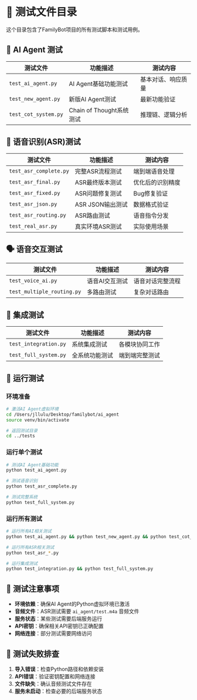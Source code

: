 # 🧪 测试文件目录

这个目录包含了FamilyBot项目的所有测试脚本和测试用例。

## 🤖 AI Agent 测试

| 测试文件 | 功能描述 | 测试内容 |
|---------|----------|----------|
| `test_ai_agent.py` | AI Agent基础功能测试 | 基本对话、响应质量 |
| `test_new_agent.py` | 新版AI Agent测试 | 最新功能验证 |
| `test_cot_system.py` | Chain of Thought系统测试 | 推理链、逻辑分析 |

## 🎤 语音识别(ASR)测试

| 测试文件 | 功能描述 | 测试内容 |
|---------|----------|----------|
| `test_asr_complete.py` | 完整ASR流程测试 | 端到端语音处理 |
| `test_asr_final.py` | ASR最终版本测试 | 优化后的识别精度 |
| `test_asr_fixed.py` | ASR问题修复测试 | Bug修复验证 |
| `test_asr_json.py` | ASR JSON输出测试 | 数据格式验证 |
| `test_asr_routing.py` | ASR路由测试 | 语音指令分发 |
| `test_real_asr.py` | 真实环境ASR测试 | 实际使用场景 |

## 🗣️ 语音交互测试

| 测试文件 | 功能描述 | 测试内容 |
|---------|----------|----------|
| `test_voice_ai.py` | 语音AI交互测试 | 语音对话完整流程 |
| `test_multiple_routing.py` | 多路由测试 | 复杂对话路由 |

## 🔗 集成测试

| 测试文件 | 功能描述 | 测试内容 |
|---------|----------|----------|
| `test_integration.py` | 系统集成测试 | 各模块协同工作 |
| `test_full_system.py` | 全系统功能测试 | 端到端完整测试 |

## 🚀 运行测试

### 环境准备
```bash
# 激活AI Agent虚拟环境
cd /Users/jllulu/Desktop/familybot/ai_agent
source venv/bin/activate

# 返回测试目录
cd ../tests
```

### 运行单个测试
```bash
# 测试AI Agent基础功能
python test_ai_agent.py

# 测试语音识别
python test_asr_complete.py

# 测试完整系统
python test_full_system.py
```

### 运行所有测试
```bash
# 运行所有AI相关测试
python test_ai_agent.py && python test_new_agent.py && python test_cot_system.py

# 运行所有ASR相关测试
python test_asr_*.py

# 运行集成测试
python test_integration.py && python test_full_system.py
```

## 📝 测试注意事项

- **环境依赖**：确保AI Agent的Python虚拟环境已激活
- **音频文件**：ASR测试需要 `ai_agent/test.m4a` 音频文件
- **服务状态**：某些测试需要后端服务运行
- **API密钥**：确保相关API密钥已正确配置
- **网络连接**：部分测试需要网络访问

## 🐛 测试失败排查

1. **导入错误**：检查Python路径和依赖安装
2. **API错误**：验证密钥配置和网络连接
3. **文件缺失**：确认音频测试文件存在
4. **服务未启动**：检查必要的后端服务状态
